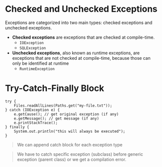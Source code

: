 # Checked and Unchecked Exceptions

Exceptions are categorized into two main types: checked exceptions and unchecked exceptions.

- **Checked exceptions** are exceptions that are checked at compile-time.
  - `IOException`
  - `SQLException`
- **Unchecked exceptions**, also known as runtime exceptions, are exceptions that are not checked at compile-time, because those can only be identified at runtime
  - `RuntimeException`

# Try-Catch-Finally Block

```
try {
	Files.readAllLines(Paths.get("my-file.txt"));
} catch (IOException e) {
	e.getCause(); // get original exception (if any)
	e.getMessage(); // get message (if any)
	e.printStackTrace();
} finally {
	System.out.println("this will always be executed");
}
```

> We can append catch block for each exception type

> We have to catch specific exception (subclass) before generic exception (parent class) or we get a compilation error.
